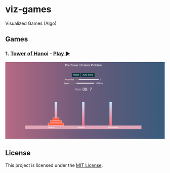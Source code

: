 # viz-games

Visualized Games (Algo)

## Games

### 1. [Tower of Hanoi](games/tower-of-hanoi) - [Play ▶️](https://tasnimzotder.github.io/viz-games/games/tower-of-hanoi/)

![image](assets/0-tower-of-hanoi.png)

## License

This project is licensed under the [MIT License](LICENSE).
